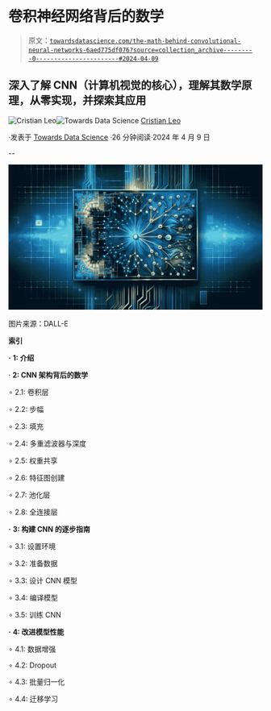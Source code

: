 # 卷积神经网络背后的数学

> 原文：[`towardsdatascience.com/the-math-behind-convolutional-neural-networks-6aed775df076?source=collection_archive---------0-----------------------#2024-04-09`](https://towardsdatascience.com/the-math-behind-convolutional-neural-networks-6aed775df076?source=collection_archive---------0-----------------------#2024-04-09)

## 深入了解 CNN（计算机视觉的核心），理解其数学原理，从零实现，并探索其应用

[](https://medium.com/@cristianleo120?source=post_page---byline--6aed775df076--------------------------------)![Cristian Leo](https://medium.com/@cristianleo120?source=post_page---byline--6aed775df076--------------------------------)[](https://towardsdatascience.com/?source=post_page---byline--6aed775df076--------------------------------)![Towards Data Science](https://towardsdatascience.com/?source=post_page---byline--6aed775df076--------------------------------) [Cristian Leo](https://medium.com/@cristianleo120?source=post_page---byline--6aed775df076--------------------------------)

·发表于 [Towards Data Science](https://towardsdatascience.com/?source=post_page---byline--6aed775df076--------------------------------) ·26 分钟阅读·2024 年 4 月 9 日

--

![](img/c23e5e95972a6884a280df1b1db93038.png)

图片来源：DALL-E

**索引**

**·** **1: 介绍**

· **2: CNN 架构背后的数学**

∘ 2.1: 卷积层

∘ 2.2: 步幅

∘ 2.3: 填充

∘ 2.4: 多重滤波器与深度

∘ 2.5: 权重共享

∘ 2.6: 特征图创建

∘ 2.7: 池化层

∘ 2.8: 全连接层

**·** **3: 构建 CNN 的逐步指南**

∘ 3.1: 设置环境

∘ 3.2: 准备数据

∘ 3.3: 设计 CNN 模型

∘ 3.4: 编译模型

∘ 3.5: 训练 CNN

**·** **4: 改进模型性能**

∘ 4.1: 数据增强

∘ 4.2: Dropout

∘ 4.3: 批量归一化

∘ 4.4: 迁移学习
